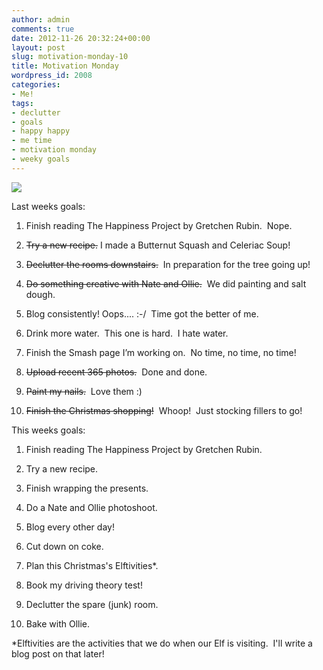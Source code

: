 ```yaml
---
author: admin
comments: true
date: 2012-11-26 20:32:24+00:00
layout: post
slug: motivation-monday-10
title: Motivation Monday
wordpress_id: 2008
categories:
- Me!
tags:
- declutter
- goals
- happy happy
- me time
- motivation monday
- weeky goals
---
```


[![](http://www.outmumbered.com/wp-content/uploads/2012/11/232498399483281472_yqke7p3G_c.jpg)](http://www.outmumbered.com/wp-content/uploads/2012/11/232498399483281472_yqke7p3G_c.jpg)



Last weeks goals:



	
  1. Finish reading The Happiness Project by Gretchen Rubin.  Nope.

	
  2. <del>Try a new recipe.</del> I made a Butternut Squash and Celeriac Soup!

	
  3. <del>Declutter the rooms downstairs.</del>  In preparation for the tree going up!

	
  4. <del>Do something creative with Nate and Ollie.</del>  We did painting and salt dough.

	
  5. Blog consistently! Oops.... :-/  Time got the better of me.

	
  6. Drink more water.  This one is hard.  I hate water.

	
  7. Finish the Smash page I’m working on.  No time, no time, no time!

	
  8. <del>Upload recent 365 photos.</del>  Done and done.

	
  9. <del>Paint my nails.</del>  Love them :)

	
  10. <del>Finish the Christmas shopping!</del>  Whoop!  Just stocking fillers to go!




This weeks goals:








	
  1. Finish reading The Happiness Project by Gretchen Rubin.

	
  2. Try a new recipe.

	
  3. Finish wrapping the presents.

	
  4. Do a Nate and Ollie photoshoot.

	
  5. Blog every other day!

	
  6. Cut down on coke.

	
  7. Plan this Christmas's Elftivities*.

	
  8. Book my driving theory test!

	
  9. Declutter the spare (junk) room.

	
  10. Bake with Ollie.


*Elftivities are the activities that we do when our Elf is visiting.  I'll write a blog post on that later!


